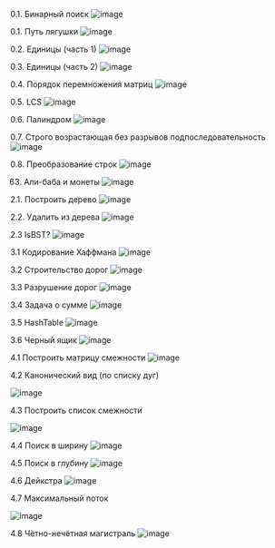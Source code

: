 0.1. Бинарный поиск
![image](https://github.com/user-attachments/assets/eafcbb46-ffe5-469c-a6bb-de7b0b637b5e)

0.1. Путь лягушки
![image](https://github.com/user-attachments/assets/a8932972-feb2-4f7c-95a8-81812d1851f0)

0.2. Единицы (часть 1)
![image](https://github.com/user-attachments/assets/5c26aa20-7468-4c24-ab2e-6d4c58f5c5fe)

0.3. Единицы (часть 2)
![image](https://github.com/user-attachments/assets/1e33570b-dbc2-4de4-9b39-308ba0448930)

0.4. Порядок перемножения матриц
![image](https://github.com/user-attachments/assets/4a8c6881-9671-4107-8063-ce62bfb15991)

0.5. LCS
![image](https://github.com/user-attachments/assets/8d88f1b9-7985-4357-82ff-b8274bfd31f3)

0.6. Палиндром
![image](https://github.com/user-attachments/assets/5cb02d5b-45b5-4d6e-839a-a7429edd52fe)

0.7. Строго возрастающая без разрывов подпоследовательность
![image](https://github.com/user-attachments/assets/d3fa6480-7b85-48bd-9842-fc2e82f7d6bf)

0.8. Преобразование строк
![image](https://github.com/user-attachments/assets/91a8d090-7c2d-4914-8c61-38102a5a2333)

63. Али-баба и монеты
![image](https://github.com/user-attachments/assets/c38a83f3-e890-4064-a79e-9b9173652eff)


2.1. Построить дерево
![image](https://github.com/user-attachments/assets/7589587b-3e3f-4894-8a38-f4e70470e505)

2.2. Удалить из дерева
![image](https://github.com/user-attachments/assets/75a9341d-40b6-44cb-85f3-beeaaa7c21af)

2.3 IsBST? 
![image](https://github.com/user-attachments/assets/320236e5-de3e-4fc0-8b86-da90107fe547)


3.1 Кодирование Хаффмана 
![image](https://github.com/user-attachments/assets/e9a250eb-e1d6-4bce-bad0-2d4d6984fab9)

3.2 Строительство дорог
![image](https://github.com/user-attachments/assets/e71db5b9-c334-4857-acc5-35dffb1f1e4a)

3.3 Разрушение дорог 
![image](https://github.com/user-attachments/assets/8aef0dbb-f46b-45da-865f-ffe572005f30)

3.4  Задача о сумме
![image](https://github.com/user-attachments/assets/638818fa-4457-42f0-8b1a-4e226affaf8d)

3.5 HashTable
![image](https://github.com/user-attachments/assets/26b54b14-85ed-4b19-b7eb-b2ca65636487)

3.6 Черный ящик
![image](https://github.com/user-attachments/assets/4bea891d-e97c-434a-8256-1b0cc457a2f8)


4.1 Построить матрицу смежности
![image](https://github.com/user-attachments/assets/63cb103e-4c7b-47ee-88ea-7fa1d54c404c)

4.2  Канонический вид (по списку дуг)

![image](https://github.com/user-attachments/assets/68f16b06-38ba-475d-9aec-e914372cbc89)

4.3  Построить список смежности

![image](https://github.com/user-attachments/assets/e83eae00-cfe4-4d07-bf53-4b84bd3aef89)

4.4 Поиск в ширину
![image](https://github.com/user-attachments/assets/e3d17422-4e20-4dfe-9ede-7506fdf4888c)

4.5 Поиск в глубину
![image](https://github.com/user-attachments/assets/b91521dc-4c16-43ed-834b-869fd1038919)

4.6 Дейкстра
![image](https://github.com/user-attachments/assets/c441c627-022a-48d3-ab07-c6df7592b1c0)


4.7 Максимальный поток 

![image](https://github.com/user-attachments/assets/9c87b5d3-8bd5-413b-b5f9-6e2384076eec)

4.8 Чётно-нечётная магистраль
![image](https://github.com/user-attachments/assets/782dc91c-4eca-48b9-ad62-546f4e440519)









